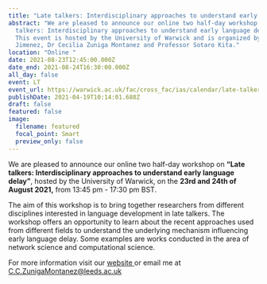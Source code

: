 ```yaml
---
title: "Late talkers: Interdisciplinary approaches to understand early language delay"
abstract: "We are pleased to announce our online two half-day workshop on “Late
  talkers: Interdisciplinary approaches to understand early language delay”.
  This event is hosted by the University of Warwick and is organized by Dr Eva
  Jimenez, Dr Cecilia Zuniga Montanez and Professor Sotaro Kita."
location: "Online "
date: 2021-08-23T12:45:00.000Z
date_end: 2021-08-24T16:30:00.000Z
all_day: false
event: LT
event_url: https://warwick.ac.uk/fac/cross_fac/ias/calendar/late-talker-workshop-2021/
publishDate: 2021-04-19T10:14:01.688Z
draft: false
featured: false
image:
  filename: featured
  focal_point: Smart
  preview_only: false
---
```

<!--StartFragment-->

We are pleased to announce our online two half-day workshop on **“Late talkers: Interdisciplinary approaches to understand early language delay”**, hosted by the University of Warwick, on the **23rd and 24th of August 2021,** from 13:45 pm - 17:30 pm BST.

The aim of this workshop is to bring together researchers from different disciplines interested in language development in late talkers. The workshop offers an opportunity to learn about the recent approaches used from different fields to understand the underlying mechanism influencing early language delay. Some examples are works conducted in the area of network science and computational science.



For more information visit our [website ](https://warwick.ac.uk/fac/cross_fac/ias/calendar/late-talker-workshop-2021/)or email me at C.C.ZunigaMontanez@leeds.ac.uk 

<!--EndFragment-->